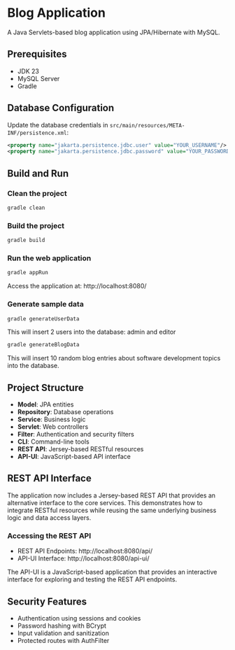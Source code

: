 # Blog Application

A Java Servlets-based blog application using JPA/Hibernate with MySQL.

## Prerequisites

- JDK 23
- MySQL Server
- Gradle

## Database Configuration

Update the database credentials in `src/main/resources/META-INF/persistence.xml`:

```xml
<property name="jakarta.persistence.jdbc.user" value="YOUR_USERNAME"/>
<property name="jakarta.persistence.jdbc.password" value="YOUR_PASSWORD"/>
```

## Build and Run

### Clean the project
```bash
gradle clean
```

### Build the project
```bash
gradle build
```

### Run the web application
```bash
gradle appRun
```
Access the application at: http://localhost:8080/

### Generate sample data

```bash
gradle generateUserData
```
This will insert 2 users into the database: admin and editor

```bash
gradle generateBlogData
```
This will insert 10 random blog entries about software development topics into the database.

## Project Structure

- **Model**: JPA entities
- **Repository**: Database operations
- **Service**: Business logic
- **Servlet**: Web controllers
- **Filter**: Authentication and security filters
- **CLI**: Command-line tools
- **REST API**: Jersey-based RESTful resources
- **API-UI**: JavaScript-based API interface

## REST API Interface

The application now includes a Jersey-based REST API that provides an alternative interface to the core services. This demonstrates how to integrate RESTful resources while reusing the same underlying business logic and data access layers.

### Accessing the REST API

- REST API Endpoints: http://localhost:8080/api/
- API-UI Interface: http://localhost:8080/api-ui/

The API-UI is a JavaScript-based application that provides an interactive interface for exploring and testing the REST API endpoints.

## Security Features

- Authentication using sessions and cookies
- Password hashing with BCrypt
- Input validation and sanitization
- Protected routes with AuthFilter
